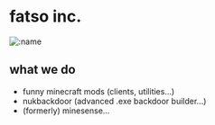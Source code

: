 # fatso inc.
![:name](https://count.getloli.com/get/@:Fatso%20Inc)

## what we do
- funny minecraft mods (clients, utilities...)
- nukbackdoor (advanced .exe backdoor builder...)
- (formerly) minesense...

